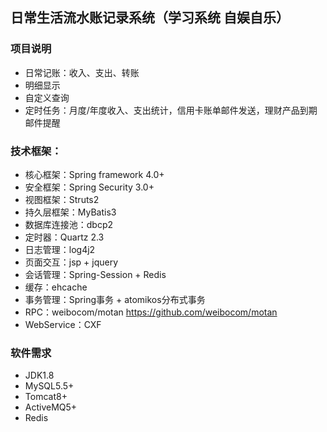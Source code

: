 ## 日常生活流水账记录系统（学习系统 自娱自乐） ##


### **项目说明**  <br>  
* 日常记账：收入、支出、转账  <br>  
* 明细显示  <br>  
* 自定义查询  <br>  
* 定时任务：月度/年度收入、支出统计，信用卡账单邮件发送，理财产品到期邮件提醒<br>  


### **技术框架**：<br>  
* 核心框架：Spring framework 4.0+  <br>  
* 安全框架：Spring Security 3.0+  <br>  
* 视图框架：Struts2  <br>  
* 持久层框架：MyBatis3  <br>  
* 数据库连接池：dbcp2 <br>  
* 定时器：Quartz 2.3 <br>  
* 日志管理：log4j2 <br>  
* 页面交互：jsp + jquery <br>  
* 会话管理：Spring-Session + Redis <br>  
* 缓存：ehcache <br>  
* 事务管理：Spring事务 + atomikos分布式事务 <br>  
* RPC：weibocom/motan https://github.com/weibocom/motan<br>  
* WebService：CXF <br>  

### **软件需求** <br>  
* JDK1.8 <br>  
* MySQL5.5+ <br>  
* Tomcat8+ <br>  
* ActiveMQ5+ <br>  
* Redis <br>  